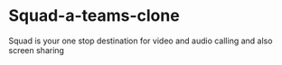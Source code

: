 # Squad-a-teams-clone
Squad is your one stop destination for video and audio calling and also screen sharing
